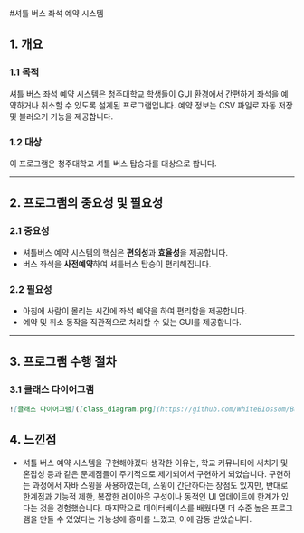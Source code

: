 #셔틀 버스 좌석 예약 시스템

## 1. 개요

### 1.1 목적
셔틀 버스 좌석 예약 시스템은 청주대학교 학생들이 GUI 환경에서 간편하게 좌석을 예약하거나 취소할 수 있도록 설계된 프로그램입니다. 예약 정보는 CSV 파일로 자동 저장 및 불러오기 기능을 제공합니다.

### 1.2 대상
이 프로그램은 청주대학교 셔틀 버스 탑승자를 대상으로 합니다.

---

## 2. 프로그램의 중요성 및 필요성

### 2.1 중요성
- 셔틀버스 예약 시스템의 핵심은 **편의성**과 **효율성**을 제공합니다.
- 버스 좌석을 **사전예약**하여 셔틀버스 탑승이 편리해집니다.

### 2.2 필요성
- 아침에 사람이 몰리는 시간에 좌석 예약을 하여 편리함을 제공합니다.
- 예약 및 취소 동작을 직관적으로 처리할 수 있는 GUI를 제공합니다.

---

## 3. 프로그램 수행 절차

### 3.1 클래스 다이어그램
```markdown
![클래스 다이어그램]([class_diagram.png](https://github.com/WhiteB1ossom/Bus-Reservation/blob/main/class_diagram.png))
```
## 4. 느낀점
 - 셔틀 버스 예약 시스템을 구현해야겠다 생각한 이유는, 학교 커뮤니티에 새치기 및 혼잡성 등과 같은 문제점들이 주기적으로 제기되어서 구현하게 되었습니다.
구현하는 과정에서 자바 스윙을 사용하였는데, 스윙이 간단하다는 장점도 있지만, 반대로 한계점과 기능적 제한, 복잡한 레이아웃 구성이나 동적인 UI 업데이트에 한계가 있다는 것을 경험했습니다.
마지막으로 데이터베이스를 배웠다면 더 수준 높은 프로그램을 만들 수 있었다는 가능성에 흥미를 느꼈고, 이에 감동 받았습니다.
